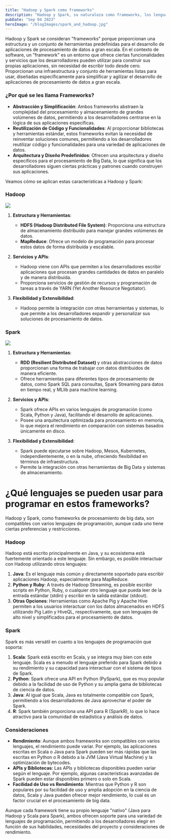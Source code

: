 ```yaml
---
title: "Hadoop y Spark como frameworks"
description: "Hadoop y Spark, su naturaleza como frameworks, los lenguajes de programación compatibles y su relevancia"
pubDate: "Sep 04 2023"
heroImage: "/blogImages/spark_and_hadoop.jpg"
---
```


Hadoop y Spark se consideran "frameworks" porque proporcionan una estructura y un conjunto de herramientas predefinidas para el desarrollo de aplicaciones de procesamiento de datos a gran escala. En el contexto de software, un "framework" es un entorno que ofrece ciertas funcionalidades y servicios que los desarrolladores pueden utilizar para construir sus propias aplicaciones, sin necesidad de escribir todo desde cero. Proporcionan una infraestructura y conjunto de herramientas listas para usar, diseñadas específicamente para simplificar y agilizar el desarrollo de aplicaciones de procesamiento de datos a gran escala.

### ¿Por qué se les llama Frameworks?

- **Abstracción y Simplificación**: Ambos frameworks abstraen la complejidad del procesamiento y almacenamiento de grandes volúmenes de datos, permitiendo a los desarrolladores centrarse en la lógica de sus aplicaciones específicas.
- **Reutilización de Código y Funcionalidades**: Al proporcionar bibliotecas y herramientas estándar, estos frameworks evitan la necesidad de reinventar soluciones comunes, permitiendo a los desarrolladores reutilizar código y funcionalidades para una variedad de aplicaciones de datos.
- **Arquitectura y Diseño Predefinidos**: Ofrecen una arquitectura y diseño específicos para el procesamiento de Big Data, lo que significa que los desarrolladores siguen ciertas prácticas y patrones cuando construyen sus aplicaciones.

Veamos cómo se aplican estas características a Hadoop y Spark:

### Hadoop

![](/blogImages/hadoop.png)

1. **Estructura y Herramientas**:
   - **HDFS (Hadoop Distributed File System)**: Proporciona una estructura de almacenamiento distribuido para manejar grandes volúmenes de datos.
   - **MapReduce**: Ofrece un modelo de programación para procesar estos datos de forma distribuida y escalable.

2. **Servicios y APIs**:
   - Hadoop viene con APIs que permiten a los desarrolladores escribir aplicaciones que procesan grandes cantidades de datos en paralelo y de manera distribuida.
   - Proporciona servicios de gestión de recursos y programación de tareas a través de YARN (Yet Another Resource Negotiator).

3. **Flexibilidad y Extensibilidad**:
   - Hadoop permite la integración con otras herramientas y sistemas, lo que permite a los desarrolladores expandir y personalizar sus soluciones de procesamiento de datos.

### Spark

![](/blogImages/spark.png)

1. **Estructura y Herramientas**:
   - **RDD (Resilient Distributed Dataset)** y otras abstracciones de datos proporcionan una forma de trabajar con datos distribuidos de manera eficiente.
   - Ofrece herramientas para diferentes tipos de procesamiento de datos, como Spark SQL para consultas, Spark Streaming para datos en tiempo real, y MLlib para machine learning.

2. **Servicios y APIs**:
   - Spark ofrece APIs en varios lenguajes de programación (como Scala, Python y Java), facilitando el desarrollo de aplicaciones.
   - Posee una arquitectura optimizada para procesamiento en memoria, lo que mejora el rendimiento en comparación con sistemas basados únicamente en disco.

3. **Flexibilidad y Extensibilidad**:
   - Spark puede ejecutarse sobre Hadoop, Mesos, Kubernetes, independientemente, o en la nube, ofreciendo flexibilidad en términos de infraestructura.
   - Permite la integración con otras herramientas de Big Data y sistemas de almacenamiento.

# ¿Qué lenguajes se pueden usar para programar en estos frameworks?


   Hadoop y Spark, como frameworks de procesamiento de big data, son compatibles con varios lenguajes de programación, aunque cada uno tiene ciertas preferencias y restricciones.

### Hadoop

Hadoop está escrito principalmente en Java, y su ecosistema está fuertemente orientado a este lenguaje. Sin embargo, es posible interactuar con Hadoop utilizando otros lenguajes:

1. **Java**: Es el lenguaje más común y directamente soportado para escribir aplicaciones Hadoop, especialmente para MapReduce.
2. **Python y Ruby**: A través de Hadoop Streaming, es posible escribir scripts en Python, Ruby, o cualquier otro lenguaje que pueda leer de la entrada estándar (stdin) y escribir en la salida estándar (stdout).
3. **Otras Opciones**: Herramientas como Apache Pig y Apache Hive permiten a los usuarios interactuar con los datos almacenados en HDFS utilizando Pig Latin y HiveQL, respectivamente, que son lenguajes de alto nivel y simplificados para el procesamiento de datos.

### Spark

Spark es más versátil en cuanto a los lenguajes de programación que soporta:

1. **Scala**: Spark está escrito en Scala, y se integra muy bien con este lenguaje. Scala es a menudo el lenguaje preferido para Spark debido a su rendimiento y su capacidad para interactuar con el sistema de tipos de Spark.
2. **Python**: Spark ofrece una API en Python (PySpark), que es muy popular debido a la facilidad de uso de Python y su amplia gama de bibliotecas de ciencia de datos.
3. **Java**: Al igual que Scala, Java es totalmente compatible con Spark, permitiendo a los desarrolladores de Java aprovechar el poder de Spark.
4. **R**: Spark también proporciona una API para R (SparkR), lo que lo hace atractivo para la comunidad de estadística y análisis de datos.

### Consideraciones

- **Rendimiento**: Aunque ambos frameworks son compatibles con varios lenguajes, el rendimiento puede variar. Por ejemplo, las aplicaciones escritas en Scala o Java para Spark pueden ser más rápidas que las escritas en Python o R debido a la JVM (Java Virtual Machine) y la optimización de bytecodes.
- **APIs y Bibliotecas**: Las APIs y bibliotecas disponibles pueden variar según el lenguaje. Por ejemplo, algunas características avanzadas de Spark pueden estar disponibles primero o solo en Scala.
- **Facilidad de Uso vs Rendimiento**: Mientras que Python y R son populares por su facilidad de uso y amplia adopción en la ciencia de datos, Scala y Java pueden ofrecer mejor rendimiento, lo cual es un factor crucial en el procesamiento de big data.

Aunque cada framework tiene su propio lenguaje "nativo" (Java para Hadoop y Scala para Spark), ambos ofrecen soporte para una variedad de lenguajes de programación, permitiendo a los desarrolladores elegir en función de sus habilidades, necesidades del proyecto y consideraciones de rendimiento.

